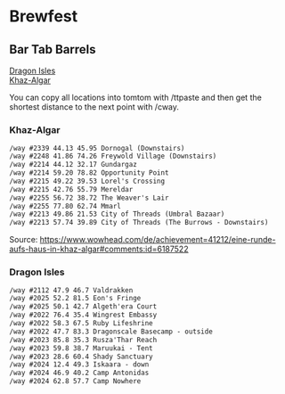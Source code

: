 # Brewfest

## Bar Tab Barrels

[Dragon Isles](#dragonisles)  
[Khaz-Algar](#khazalgar)  

You can copy all locations into tomtom with /ttpaste and then get the shortest distance to the next point with /cway.

<a name="khazalgar"/>

### Khaz-Algar

```markdown
/way #2339 44.13 45.95 Dornogal (Downstairs)  
/way #2248 41.86 74.26 Freywold Village (Downstairs)  
/way #2214 44.12 32.17 Gundargaz  
/way #2214 59.20 78.82 Opportunity Point  
/way #2215 49.22 39.53 Lorel's Crossing  
/way #2215 42.76 55.79 Mereldar  
/way #2255 56.72 38.72 The Weaver's Lair  
/way #2255 77.80 62.74 Mmarl  
/way #2213 49.86 21.53 City of Threads (Umbral Bazaar)  
/way #2213 57.74 39.89 City of Threads (The Burrows - Downstairs)  
```

Source: https://www.wowhead.com/de/achievement=41212/eine-runde-aufs-haus-in-khaz-algar#comments:id=6187522


<a name="dragonisles"/>

### Dragon Isles

```markdown
/way #2112 47.9 46.7 Valdrakken  
/way #2025 52.2 81.5 Eon's Fringe  
/way #2025 50.1 42.7 Algeth'era Court  
/way #2022 76.4 35.4 Wingrest Embassy  
/way #2022 58.3 67.5 Ruby Lifeshrine  
/way #2022 47.7 83.3 Dragonscale Basecamp - outside  
/way #2023 85.8 35.3 Rusza'Thar Reach  
/way #2023 59.8 38.7 Maruukai - Tent  
/way #2023 28.6 60.4 Shady Sanctuary  
/way #2024 12.4 49.3 Iskaara - down  
/way #2024 46.9 40.2 Camp Antonidas  
/way #2024 62.8 57.7 Camp Nowhere
```

